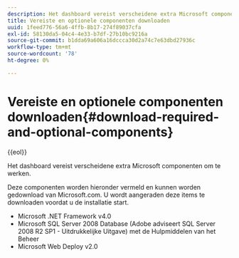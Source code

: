 ```yaml
---
description: Het dashboard vereist verscheidene extra Microsoft componenten om te werken.
title: Vereiste en optionele componenten downloaden
uuid: 1feed776-56a6-4ffb-8b17-274f89037cfa
exl-id: 58130da5-04c4-4e33-b7df-27b10bc9216a
source-git-commit: b1dda69a606a16dccca30d2a74c7e63dbd27936c
workflow-type: tm+mt
source-wordcount: '78'
ht-degree: 0%

---
```


# Vereiste en optionele componenten downloaden{#download-required-and-optional-components}

{{eol}}

Het dashboard vereist verscheidene extra Microsoft componenten om te werken.

Deze componenten worden hieronder vermeld en kunnen worden gedownload van Microsoft.com. U wordt aangeraden deze items te downloaden voordat u de installatie start.

* Microsoft .NET Framework v4.0
* Microsoft SQL Server 2008 Database (Adobe adviseert SQL Server 2008 R2 SP1 - Uitdrukkelijke Uitgave) met de Hulpmiddelen van het Beheer
* Microsoft Web Deploy v2.0
